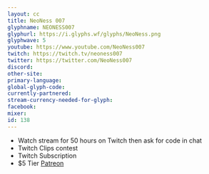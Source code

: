 ```yaml
---
layout: cc
title: NeoNess 007
glyphname: NEONESS007
glyphurl: https://i.glyphs.wf/glyphs/NeoNess.png
glyphwave: 5
youtube: https://www.youtube.com/NeoNess007
twitch: https://twitch.tv/neoness007
twitter: https://twitter.com/NeoNess007
discord: 
other-site: 
primary-language: 
global-glyph-code: 
currently-partnered: 
stream-currency-needed-for-glyph: 
facebook: 
mixer: 
id: 138
---
```

* Watch stream for 50 hours on Twitch then ask for code in chat
* Twitch Clips contest
* Twitch Subscription
* $5 Tier [Patreon](https://www.patreon.com/NeoNess007)

